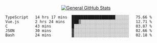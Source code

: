 <p align="center">
  <a href="https://github.com/AndyDevv">
    <img src="https://github-readme-stats.vercel.app/api?username=AndyDevv&custom_title=General%20GitHub%20Stats&theme=aura_dark" alt="General GitHub Stats">
  </a>
</p>

<!--START_SECTION:waka-->
```text
TypeScript   14 hrs 17 mins  ███████████████████░░░░░░   75.66 % 
Vue.js       2 hrs 24 mins   ███▒░░░░░░░░░░░░░░░░░░░░░   12.71 % 
C            43 mins         █░░░░░░░░░░░░░░░░░░░░░░░░   03.87 % 
JSON         30 mins         ▓░░░░░░░░░░░░░░░░░░░░░░░░   02.66 % 
Bash         24 mins         ▓░░░░░░░░░░░░░░░░░░░░░░░░   02.18 % 
```
<!--END_SECTION:waka-->
